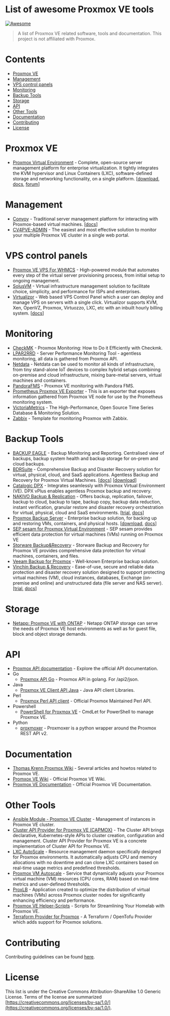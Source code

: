 # List of awesome Proxmox VE tools

[![Awesome](https://awesome.re/badge.svg)](https://awesome.re)

> A list of Proxmox VE related software, tools and documentation. This project is not affiliated with Proxmox.

# Contents

* [Proxmox VE](#proxmox-ve)
* [Management](#management)
* [VPS control panels](#vps-control-panels)
* [Monitoring](#monitoring)
* [Backup Tools](#backup-tools)
* [Storage](#storage)
* [API](#api)
* [Other Tools](#other-tools)
* [Documentation](#documentation)
* [Contributing](#contributing)
* [License](#license)
  
# Proxmox VE

- [Proxmox Virtual Environment](https://proxmox.com/en/proxmox-virtual-environment/overview) - Complete, open-source server management platform for enterprise virtualization. It tightly integrates the KVM hypervisor and Linux Containers (LXC), software-defined storage and networking functionality, on a single platform. [[download](https://proxmox.com/en/downloads/proxmox-virtual-environment/iso), [docs](https://pve.proxmox.com/pve-docs/chapter-pve-installation.html), [forum](https://forum.proxmox.com/)]

# Management

- [Convoy](https://convoypanel.com/) - Traditional server management platform for interacting with Proxmox-based virtual machines. [[docs](https://convoypanel.com/docs/project/introduction.html)]
- [CV4PVE-ADMIN](https://corsinvest.it/cv4pve-admin-proxmox/) - The easiest and most effective solution to monitor your multiple Proxmox VE cluster in a single web portal.

# VPS control panels
- [Proxmox VE VPS For WHMCS](https://www.modulesgarden.com/products/whmcs/proxmox-ve-vps) - High-powered module that automates every step of the virtual server provisioning process, from initial setup to ongoing management.
- [SolusVM](https://solusvm.com/) - Virtual infrastructure management solution to facilitate choice, simplicity, and performance for ISPs and enterprises. 
- [Virtualizor](https://www.virtualizor.com/) - Web based VPS Control Panel which a user can deploy and manage VPS on servers with a single click. Virtualizor supports KVM, Xen, OpenVZ, Proxmox, Virtuozzo, LXC, etc with an inbuilt hourly billing system. [[docs](https://www.virtualizor.com/docs/)]

# Monitoring

- [CheckMK](https://checkmk.com/blog/proxmox-monitoring) - Proxmox Monitoring: How to Do it Efficiently with Checkmk.
- [LPAR2RRD](https://lpar2rrd.com/Proxmox-monitoring.php) - Server Performance Monitoring Tool - agentless monitoring, all data is gathered from Proxmox API.
- [Netdata](https://www.netdata.cloud/integrations/data-collection/containers-and-vms/proxmox-ve/) - Netdata can be used to monitor all kinds of infrastructure, from tiny stand-alone IoT devices to complex hybrid setups combining on-premise and cloud infrastructure, mixing bare-metal servers, virtual machines and containers.
- [PandoraFMS](https://pandorafms.com/blog/proxmox-ve-monitoring) - Proxmox VE monitoring with Pandora FMS.
- [Prometheus Proxmox VE Exporter](https://github.com/prometheus-pve/prometheus-pve-exporter) - This is an exporter that exposes information gathered from Proxmox VE node for use by the Prometheus monitoring system.
- [VictoriaMetrics](https://victoriametrics.com/blog/proxmox-monitoring-with-dbaas/) - The High-Performance, Open Source Time Series Database & Monitoring Solution.
- [Zabbix](https://www.zabbix.com/de/integrations/proxmox) - Template for monitoring Proxmox with Zabbix.

# Backup Tools

- [BACKUP EAGLE](https://www.backup-eagle.com/product/proxmox) - Backup Monitoring and Reporting. Centralised view of backups, backup system health and backup storage for on-prem and cloud backups.
- [BDRSuite](https://www.bdrsuite.com/proxmox-backup/) - Comprehensive Backup and Disaster Recovery solution for virtual, physical, cloud, and SaaS applications. Agentless Backup and Recovery for Proxmox Virtual Machines. [[docs](https://www.bdrsuite.com/technical-documents/)] [[download](https://www.bdrsuite.com/vembu-bdr-suite-download/)]
- [Catalogic DPX](https://www.catalogicsoftware.com/portfolio/proxmox/) - Integrates seamlessly with Proxmox Virtual Environment (VE). DPX vPlus enables agentless Proxmox backup and recovery.
- [NAKIVO Backup & Replication](https://www.nakivo.com/proxmox-backup/) - Offers backup, replication, failover, backup to cloud, backup to tape, backup copy, backup data reduction, instant verification, granular restore and disaster recovery orchestration for virtual, physical, cloud and SaaS environments. [[trial](https://www.nakivo.com/resources/download/trial-download/), [docs](https://helpcenter.nakivo.com/User-Guide/Content/Home.htm)]
- [Proxmox Backup Server](https://proxmox.com/en/proxmox-backup-server/overview) - Enterprise backup solution, for backing up and restoring VMs, containers, and physical hosts. [[download](https://proxmox.com/en/downloads/proxmox-backup-server), [docs](https://pbs.proxmox.com/docs/installation.html)]
- [SEP sesam for Proxmox Virtual Environment](https://www.sep.de/solutions/proxmox-hypervisor/) - SEP sesam provides efficient data protection for virtual machines (VMs) running on Proxmox VE
- [Storware Backup&Recovery](https://storware.eu/solutions/virtual-machine-backup-and-recovery/proxmox-ve-backup-and-recovery/) - Storware Backup and Recovery for Proxmox VE provides comprehensive data protection for virtual machines, containers, and files.
- [Veeam Backup for Proxmox](https://www.veeam.com/blog/veeam-backup-for-proxmox.html) - Well-known Enterprise backup solution.
- [Vinchin Backup & Recovery](https://www.vinchin.com/proxmox-backup.html) - Ease-of-use, secure and reliable data protection and disaster recovery solution designed to support protecting virtual machines (VM), cloud instances, databases, Exchange (on-premise and online) and unstructured data (file server and NAS server). [[trial](https://www.vinchin.com/vinchin-software-documentation-downloads.html), [docs](https://helpcenter.vinchin.com/)]

# Storage

- [Netapp: Proxmox VE with ONTAP](https://docs.netapp.com/us-en/netapp-solutions/proxmox/proxmox-ontap.html) - Netapp ONTAP storage can serve the needs of Proxmox VE host environments as well as for guest file, block and object storage demands.

# API

- [Proxmox API documentation](https://pve.proxmox.com/pve-docs/api-viewer/index.html) - Explore the official API documentation.
- Go
  - [Proxmox API Go](https://github.com/Telmate/proxmox-api-go) - Proxmox API in golang. For /api2/json.
- Java
  - [Proxmox VE Client API Java](https://github.com/Corsinvest/cv4pve-api-java) - Java API client Libraries.
- Perl
  - [Proxmox Perl API client](https://git.proxmox.com/?p=pve-apiclient.git;a=summary) - Official Proxmox Maintained Perl API.
- Powershell
  - [PowerShell for Proxmox VE](https://www.powershellgallery.com/packages/Corsinvest.ProxmoxVE.Api/) - CmdLet for PowerShell to manage Proxmox VE.
- Python
  - [proxmoxer](https://pypi.org/project/proxmoxer) - Proxmoxer is a python wrapper around the Proxmox REST API v2.

# Documentation

- [Thomas Krenn Proxmox Wiki](https://www.thomas-krenn.com/de/wiki/Kategorie:Proxmox) - Several articles and howtos related to Proxmox VE.
- [Promxox VE Wiki](https://pve.proxmox.com/wiki/Main_Page) - Official Proxmox VE Wiki.
- [Proxmox VE Documentation](https://pve.proxmox.com/pve-docs/) - Official Proxmox VE Documentation.
  
# Other Tools

- [Ansible Module - Proxmox VE Cluster](https://docs.ansible.com/ansible/latest/collections/community/general/proxmox_module.html) - Management of instances in Proxmox VE cluster.
- [Cluster API Provider for Proxmox VE (CAPMOX)](https://github.com/ionos-cloud/cluster-api-provider-proxmox) - The Cluster API brings declarative, Kubernetes-style APIs to cluster creation, configuration and management. Cluster API Provider for Proxmox VE is a concrete implementation of Cluster API for Proxmox VE.
- [LXC AutoScale](https://github.com/fabriziosalmi/proxmox-lxc-autoscale) - Resource management daemon specifically designed for Proxmox environments. It automatically adjusts CPU and memory allocations with no downtime and can clone LXC containers based on real-time usage metrics and predefined thresholds.
- [Proxmox VM Autoscale](https://github.com/fabriziosalmi/proxmox-vm-autoscale) - Service that dynamically adjusts your Proxmox virtual machine (VM) resources (CPU cores, RAM) based on real-time metrics and user-defined thresholds.
- [ProxLB](https://gyptazy.ch/blog/proxlb-rebalance-vm-workloads-across-nodes-in-proxmox-clusters/) - Application created to optimize the distribution of virtual machines (VMs) across Proxmox cluster nodes for significantly enhancing efficiency and performance.
- [Proxmox VE Helper-Scripts](https://tteck.github.io/Proxmox/) - Scripts for Streamlining Your Homelab with Proxmox VE.
- [Terraform Provider for Proxmox](https://github.com/bpg/terraform-provider-proxmox) - A Terraform / OpenTofu Provider which adds support for Proxmox solutions.
  
# Contributing

Contributing guidelines can be found [here](https://github.com/alexgoesgit/awesome-proxmox-ve-virtualization/blob/main/contributing.md).

# License

This list is under the Creative Commons Attribution-ShareAlike 1.0 Generic License.
Terms of the license are summarized [https://creativecommons.org/licenses/by-sa/1.0/](https://creativecommons.org/licenses/by-sa/1.0/).
